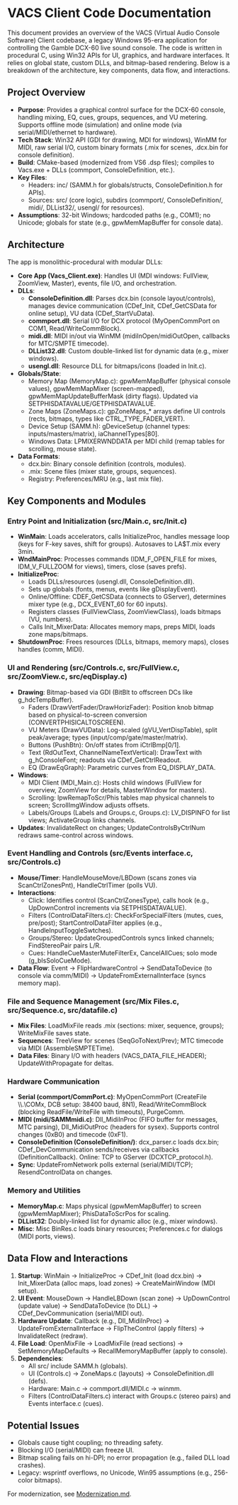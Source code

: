 # VACS Client Code Documentation

This document provides an overview of the VACS (Virtual Audio Console Software) Client codebase, a legacy Windows 95-era application for controlling the Gamble DCX-60 live sound console. The code is written in procedural C, using Win32 APIs for UI, graphics, and hardware interfaces. It relies on global state, custom DLLs, and bitmap-based rendering. Below is a breakdown of the architecture, key components, data flow, and interactions.

## Project Overview
- **Purpose**: Provides a graphical control surface for the DCX-60 console, handling mixing, EQ, cues, groups, sequences, and VU metering. Supports offline mode (simulation) and online mode (via serial/MIDI/ethernet to hardware).
- **Tech Stack**: Win32 API (GDI for drawing, MDI for windows), WinMM for MIDI, raw serial I/O, custom binary formats (.mix for scenes, .dcx.bin for console definition).
- **Build**: CMake-based (modernized from VS6 .dsp files); compiles to Vacs.exe + DLLs (commport, ConsoleDefinition, etc.).
- **Key Files**: 
  - Headers: inc/ (SAMM.h for globals/structs, ConsoleDefinition.h for APIs).
  - Sources: src/ (core logic), subdirs (commport/, ConsoleDefinition/, midi/, DLList32/, usengl/ for resources).
- **Assumptions**: 32-bit Windows; hardcoded paths (e.g., COM1); no Unicode; globals for state (e.g., gpwMemMapBuffer for console data).

## Architecture
The app is monolithic-procedural with modular DLLs:
- **Core App (Vacs_Client.exe)**: Handles UI (MDI windows: FullView, ZoomView, Master), events, file I/O, and orchestration.
- **DLLs**:
  - **ConsoleDefinition.dll**: Parses dcx.bin (console layout/controls), manages device communication (CDef_Init, CDef_GetCSData for online setup), VU data (CDef_StartVuData).
  - **commport.dll**: Serial I/O for DCX protocol (MyOpenCommPort on COM1, Read/WriteCommBlock).
  - **midi.dll**: MIDI in/out via WinMM (midiInOpen/midiOutOpen, callbacks for MTC/SMPTE timecode).
  - **DLList32.dll**: Custom double-linked list for dynamic data (e.g., mixer windows).
  - **usengl.dll**: Resource DLL for bitmaps/icons (loaded in Init.c).
- **Globals/State**:
  - Memory Map (MemoryMap.c): gpwMemMapBuffer (physical console values), gpwMemMapMixer (screen-mapped), gpwMemMapUpdateBufferMask (dirty flags). Updated via SETPHISDATAVALUE/GETPHISDATAVALUE.
  - Zone Maps (ZoneMaps.c): gpZoneMaps_* arrays define UI controls (rects, bitmaps, types like CTRL_TYPE_FADER_VERT).
  - Device Setup (SAMM.h): gDeviceSetup (channel types: inputs/masters/matrix), iaChannelTypes[80].
  - Windows Data: LPMIXERWNDDATA per MDI child (remap tables for scrolling, mouse state).
- **Data Formats**:
  - dcx.bin: Binary console definition (controls, modules).
  - .mix: Scene files (mixer state, groups, sequences).
  - Registry: Preferences/MRU (e.g., last mix file).

## Key Components and Modules
### Entry Point and Initialization (src/Main.c, src/Init.c)
- **WinMain**: Loads accelerators, calls InitializeProc, handles message loop (keys for F-key saves, shift for groups). Autosaves to LA$T.mix every 3min.
- **WndMainProc**: Processes commands (IDM_F_OPEN_FILE for mixes, IDM_V_FULLZOOM for views), timers, close (saves prefs).
- **InitializeProc**: 
  - Loads DLLs/resources (usengl.dll, ConsoleDefinition.dll).
  - Sets up globals (fonts, menus, events like gDisplayEvent).
  - Online/Offline: CDEF_GetCSData (connects to GServer), determines mixer type (e.g., DCX_EVENT_60 for 60 inputs).
  - Registers classes (FullViewClass, ZoomViewClass), loads bitmaps (VU, numbers).
  - Calls Init_MixerData: Allocates memory maps, preps MIDI, loads zone maps/bitmaps.
- **ShutdownProc**: Frees resources (DLLs, bitmaps, memory maps), closes handles (comm, MIDI).

### UI and Rendering (src/Controls.c, src/FullView.c, src/ZoomView.c, src/eqDisplay.c)
- **Drawing**: Bitmap-based via GDI (BitBlt to offscreen DCs like g_hdcTempBuffer).
  - Faders (DrawVertFader/DrawHorizFader): Position knob bitmap based on physical-to-screen conversion (CONVERTPHISICALTOSCREEN).
  - VU Meters (DrawVUData): Log-scaled (gVU_VertDispTable), split peak/average; types (input/comp/gate/master/matrix).
  - Buttons (PushBtn): On/off states from iCtrlBmp[0/1].
  - Text (RdOutText, ChannelNameTextVertical): DrawText with g_hConsoleFont; readouts via CDef_GetCtrlReadout.
  - EQ (DrawEqGraph): Parametric curves from EQ_DISPLAY_DATA.
- **Windows**:
  - MDI Client (MDI_Main.c): Hosts child windows (FullView for overview, ZoomView for details, MasterWindow for masters).
  - Scrolling: lpwRemapToScr/Phis tables map physical channels to screen; ScrollImgWindow adjusts offsets.
  - Labels/Groups (Labels and Groups.c, Groups.c): LV_DISPINFO for list views; ActivateGroup links channels.
- **Updates**: InvalidateRect on changes; UpdateControlsByCtrlNum redraws same-control across windows.

### Event Handling and Controls (src/Events interface.c, src/Controls.c)
- **Mouse/Timer**: HandleMouseMove/LBDown (scans zones via ScanCtrlZonesPnt), HandleCtrlTimer (polls VU).
- **Interactions**:
  - Click: Identifies control (ScanCtrlZonesType), calls hook (e.g., UpDownControl increments via SETPHISDATAVALUE).
  - Filters (ControlDataFilters.c): CheckForSpecialFilters (mutes, cues, pre/post); StartControlDataFilter applies (e.g., HandleInputToggleSwtches).
  - Groups/Stereo: UpdateGroupedControls syncs linked channels; FindStereoPair pairs L/R.
  - Cues: HandleCueMasterMuteFilterEx, CancelAllCues; solo mode (g_bIsSoloCueMode).
- **Data Flow**: Event -> FlipHardwareControl -> SendDataToDevice (to console via comm/MIDI) -> UpdateFromExternalInterface (syncs memory map).

### File and Sequence Management (src/Mix Files.c, src/Sequence.c, src/datafile.c)
- **Mix Files**: LoadMixFile reads .mix (sections: mixer, sequence, groups); WriteMixFile saves state.
- **Sequences**: TreeView for scenes (SeqGoToNext/Prev); MTC timecode via MIDI (AssembleSMPTETime).
- **Data Files**: Binary I/O with headers (VACS_DATA_FILE_HEADER); UpdateWithPropagate for deltas.

### Hardware Communication
- **Serial (commport/CommPort.c)**: MyOpenCommPort (CreateFile \\\\.\\COMx, DCB setup: 38400 baud, 8N1), Read/WriteCommBlock (blocking ReadFile/WriteFile with timeouts), PurgeComm.
- **MIDI (midi/SAMMmidi.c)**: Dll_MidiInProc (FIFO buffer for messages, MTC parsing), Dll_MidiOutProc (headers for sysex). Supports control changes (0xB0) and timecode (0xF1).
- **ConsoleDefinition (ConsoleDefinition/)**: dcx_parser.c loads dcx.bin; CDef_DevCommunication sends/receives via callbacks (DefinitionCallback). Online: TCP to GServer (DCXTCP_protocol.h).
- **Sync**: UpdateFromNetwork polls external (serial/MIDI/TCP); ResendControlData on changes.

### Memory and Utilities
- **MemoryMap.c**: Maps physical (gpwMemMapBuffer) to screen (gpwMemMapMixer); PhisDataToScrPos for scaling.
- **DLList32**: Doubly-linked list for dynamic alloc (e.g., mixer windows).
- **Misc**: Misc BinRes.c loads binary resources; Preferences.c for dialogs (MIDI ports, views).

## Data Flow and Interactions
1. **Startup**: WinMain -> InitializeProc -> CDef_Init (load dcx.bin) -> Init_MixerData (alloc maps, load zones) -> CreateMainWindow (MDI setup).
2. **UI Event**: MouseDown -> HandleLBDown (scan zone) -> UpDownControl (update value) -> SendDataToDevice (to DLL) -> CDef_DevCommunication (serial/MIDI out).
3. **Hardware Update**: Callback (e.g., Dll_MidiInProc) -> UpdateFromExternalInterface -> FlipTheControl (apply filters) -> InvalidateRect (redraw).
4. **File Load**: OpenMixFile -> LoadMixFile (read sections) -> SetMemoryMapDefaults -> RecallMemoryMapBuffer (apply to console).
5. **Dependencies**:
   - All src/ include SAMM.h (globals).
   - UI (Controls.c) -> ZoneMaps.c (layouts) -> ConsoleDefinition.dll (defs).
   - Hardware: Main.c -> commport.dll/MIDI.c -> winmm.
   - Filters (ControlDataFilters.c) interact with Groups.c (stereo pairs) and Events interface.c (cues).

## Potential Issues
- Globals cause tight coupling; no threading safety.
- Blocking I/O (serial/MIDI) can freeze UI.
- Bitmap scaling fails on hi-DPI; no error propagation (e.g., failed DLL load crashes).
- Legacy: wsprintf overflows, no Unicode, Win95 assumptions (e.g., 256-color bitmaps).

For modernization, see [Modernization.md](Modernization.md).
